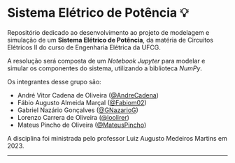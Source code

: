 # Sistema Elétrico de Potência 💡

Repositório dedicado ao desenvolvimento ao projeto de modelagem e simulação de um **Sistema Elétrico de Potência**, da matéria de Circuitos Elétricos II do curso de Engenharia Elétrica da UFCG.

A resolução será composta de um *Notebook Jupyter* para modelar e simular os componentes do sistema, utilizando a biblioteca *NumPy*.

Os integrantes desse grupo são:

- André Vitor Cadena de Oliveira ([@AndreCadena](https://github.com/AndreCadena))
- Fábio Augusto Almeida Marçal ([@Fabiom02](https://github.com/Fabiom02))
- Gabriel Nazário Gonçalves ([@GNazarioG](https://github.com/gabriel-nazario))
- Lorenzo Carrera de Oliveira ([@loolirer](https://github.com/AndreCadena))
- Mateus Pincho de Oliveira ([@MateusPincho](https://github.com/MateusPincho))

A disciplina foi ministrada pelo professor Luiz Augusto Medeiros Martins em 2023.

---
